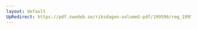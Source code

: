 ```yaml
---
layout: default
UpRedirect: https://pdf.swedeb.se/riksdagen-volumeG-pdf/199596/reg_199596_AU/reg_199596_AU_0007.pdf
---
```

